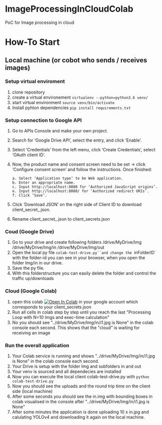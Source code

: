 # ImageProcessingInCloudColab
PoC for Image processing in cloud

# How-To Start

## Local machine (or cobot who sends / receives images)

### Setup virtual enviroment
1. clone repository
2. create a virtual environement `virtualenv --python=python3.6 venv/`
3. start virtual environment `source venv/bin/activate`
4. Install pyhton dependencies `pip install requirements.txt`

### Setup connection to Google API
1. Go to APIs Console and make your own project.
2. Search for ‘Google Drive API’, select the entry, and click ‘Enable’.
3. Select ‘Credentials’ from the left menu, click ‘Create Credentials’, select ‘OAuth client ID’.
4. Now, the product name and consent screen need to be set -> click ‘Configure consent screen’ and follow the instructions. Once finished:

       a. Select ‘Application type’ to be Web application.
       b. Enter an appropriate name.
       c. Input http://localhost:8080 for ‘Authorized JavaScript origins’.
       e. Input http://localhost:8080/ for ‘Authorized redirect URIs’.
       f. Click ‘Save’.

5. Click ‘Download JSON’ on the right side of Client ID to download client_secret_<really long ID>.json.
6. Rename client_secret_<really long ID>.json to client_secrets.json

### Coud (Google Drive)
 1. Go to your drive and create following folders
  /drive/MyDrive/Img
  /drive/MyDrive/Img/in
  /drive/MyDrive/Img/out
  3. Open the local py file `colab-test-drive.py``and change the `inFolderID` with the folder-id you can see in your browser, when you open the folder Img/in in our drive.
  4. Save the py file.
  2. With this folderstructure you can easily delete the folder and control the traffic up/downloads
       
  

### Cloud (Google Colab)
  1. open this colab [![Open In Colab](https://colab.research.google.com/assets/colab-badge.svg)](https://colab.research.google.com/drive/1pQNFHrtMzTqWztrG8HuQAJviHJI75gZ0?usp=sharing) in your google account which corresponds to your client_secrets.json 
  2. Run all cells in colab step by step until you reach the last "Processing Loop with N=10 Imgs and exec-time calculation"
  3. No you should see "../drive/MyDrive/Img/in/i1.jpg is None" in the colab console each second. This shows that the "cloud" is waiting for receiving an image
  
  
### Run the overall application
  1. Your Colab service is running and shows "../drive/MyDrive/Img/in/i1.jpg is None" in the colab console each second.
  2. Your Drive is setup with the folder Img and subfolders in and out
  3. Your venv is sourced and all dependecies are installed
  4. Now you can execute the local client colab-test-drive.py with `python colab-test-drive.py`
  5. Now you should see the uploads and the round trip time on the client side (local machine)
  6. After some seconds you should see the in.img with bounding boxes in colab visualised in the console after "../drive/MyDrive/Img/in/i1.jpg is None"
  7. After some minutes the application is done uploading 10 x in.jpg and calulating YOLOv4 and downloading it again on the local machine.
  
  
  
